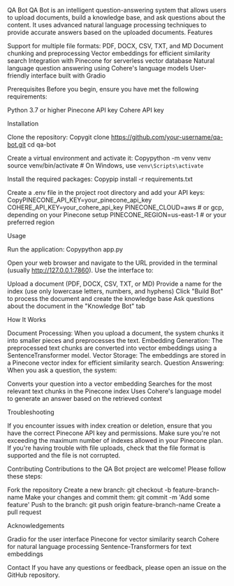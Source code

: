 QA Bot
QA Bot is an intelligent question-answering system that allows users to upload documents, build a knowledge base, and ask questions about the content. It uses advanced natural language processing techniques to provide accurate answers based on the uploaded documents.
Features

Support for multiple file formats: PDF, DOCX, CSV, TXT, and MD
Document chunking and preprocessing
Vector embeddings for efficient similarity search
Integration with Pinecone for serverless vector database
Natural language question answering using Cohere's language models
User-friendly interface built with Gradio

Prerequisites
Before you begin, ensure you have met the following requirements:

Python 3.7 or higher
Pinecone API key
Cohere API key

Installation

Clone the repository:
Copygit clone https://github.com/your-username/qa-bot.git
cd qa-bot

Create a virtual environment and activate it:
Copypython -m venv venv
source venv/bin/activate  # On Windows, use `venv\Scripts\activate`

Install the required packages:
Copypip install -r requirements.txt

Create a .env file in the project root directory and add your API keys:
CopyPINECONE_API_KEY=your_pinecone_api_key
COHERE_API_KEY=your_cohere_api_key
PINECONE_CLOUD=aws  # or gcp, depending on your Pinecone setup
PINECONE_REGION=us-east-1  # or your preferred region


Usage

Run the application:
Copypython app.py

Open your web browser and navigate to the URL provided in the terminal (usually http://127.0.0.1:7860).
Use the interface to:

Upload a document (PDF, DOCX, CSV, TXT, or MD)
Provide a name for the index (use only lowercase letters, numbers, and hyphens)
Click "Build Bot" to process the document and create the knowledge base
Ask questions about the document in the "Knowledge Bot" tab



How It Works

Document Processing: When you upload a document, the system chunks it into smaller pieces and preprocesses the text.
Embedding Generation: The preprocessed text chunks are converted into vector embeddings using a SentenceTransformer model.
Vector Storage: The embeddings are stored in a Pinecone vector index for efficient similarity search.
Question Answering: When you ask a question, the system:

Converts your question into a vector embedding
Searches for the most relevant text chunks in the Pinecone index
Uses Cohere's language model to generate an answer based on the retrieved context



Troubleshooting

If you encounter issues with index creation or deletion, ensure that you have the correct Pinecone API key and permissions.
Make sure you're not exceeding the maximum number of indexes allowed in your Pinecone plan.
If you're having trouble with file uploads, check that the file format is supported and the file is not corrupted.

Contributing
Contributions to the QA Bot project are welcome! Please follow these steps:

Fork the repository
Create a new branch: git checkout -b feature-branch-name
Make your changes and commit them: git commit -m 'Add some feature'
Push to the branch: git push origin feature-branch-name
Create a pull request


Acknowledgements

Gradio for the user interface
Pinecone for vector similarity search
Cohere for natural language processing
Sentence-Transformers for text embeddings

Contact
If you have any questions or feedback, please open an issue on the GitHub repository.
